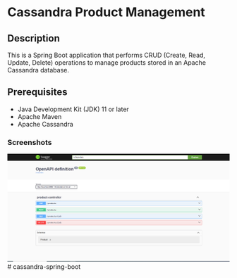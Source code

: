 # Cassandra Product Management

## Description

This is a Spring Boot application that performs CRUD (Create, Read, Update, Delete) operations to manage products stored in an Apache Cassandra database.

## Prerequisites

- Java Development Kit (JDK) 11 or later
- Apache Maven
- Apache Cassandra

### Screenshots

<img src="captures/img.png">#   c a s s a n d r a - s p r i n g - b o o t 
 
 